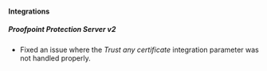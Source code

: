 
#### Integrations
##### Proofpoint Protection Server v2
- Fixed an issue where the *Trust any certificate* integration parameter was not handled properly.
